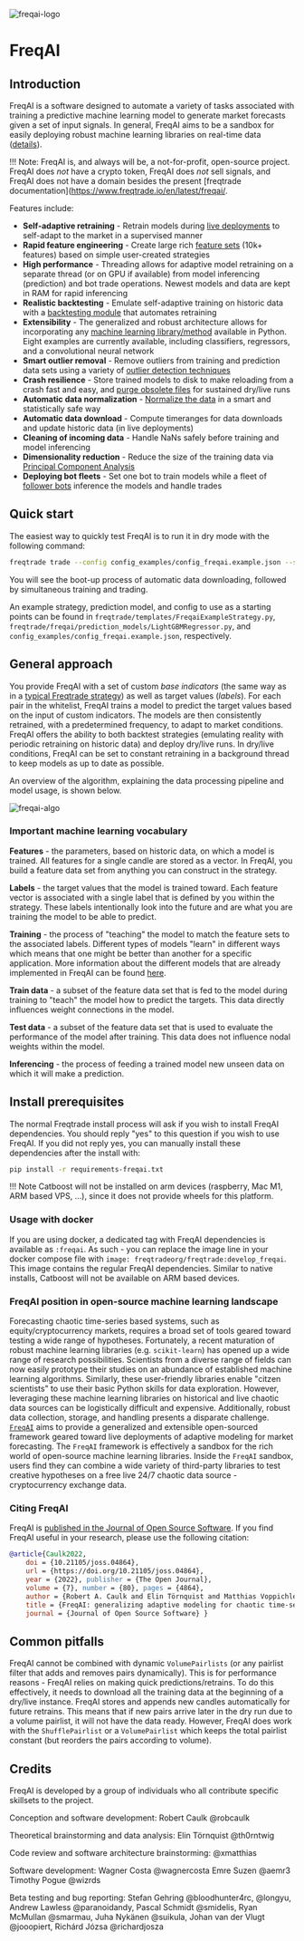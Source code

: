 ![freqai-logo](assets/freqai_doc_logo.svg)

# FreqAI

## Introduction

FreqAI is a software designed to automate a variety of tasks associated with training a predictive machine learning model to generate market forecasts given a set of input signals. In general, FreqAI aims to be a sandbox for easily deploying robust machine learning libraries on real-time data ([details](#freqai-position-in-open-source-machine-learning-landscape)).

!!! Note:
    FreqAI is, and always will be, a not-for-profit, open-source project. FreqAI does *not* have a crypto token, FreqAI does *not* sell signals, and FreqAI does not have a domain besides the present [freqtrade documentation](https://www.freqtrade.io/en/latest/freqai/.

Features include:

* **Self-adaptive retraining** - Retrain models during [live deployments](freqai-running.md#live-deployments) to self-adapt to the market in a supervised manner
* **Rapid feature engineering** - Create large rich [feature sets](freqai-feature-engineering.md#feature-engineering) (10k+ features) based on simple user-created strategies
* **High performance** - Threading allows for adaptive model retraining on a separate thread (or on GPU if available) from model inferencing (prediction) and bot trade operations. Newest models and data are kept in RAM for rapid inferencing
* **Realistic backtesting** - Emulate self-adaptive training on historic data with a [backtesting module](freqai-running.md#backtesting) that automates retraining
* **Extensibility** - The generalized and robust architecture allows for incorporating any [machine learning library/method](freqai-configuration.md#using-different-prediction-models) available in Python. Eight examples are currently available, including classifiers, regressors, and a convolutional neural network
* **Smart outlier removal** - Remove outliers from training and prediction data sets using a variety of [outlier detection techniques](freqai-feature-engineering.md#outlier-detection)
* **Crash resilience** - Store trained models to disk to make reloading from a crash fast and easy, and [purge obsolete files](freqai-running.md#purging-old-model-data) for sustained dry/live runs
* **Automatic data normalization** - [Normalize the data](freqai-feature-engineering.md#feature-normalization) in a smart and statistically safe way
* **Automatic data download** - Compute timeranges for data downloads and update historic data (in live deployments)
* **Cleaning of incoming data** - Handle NaNs safely before training and model inferencing
* **Dimensionality reduction** - Reduce the size of the training data via [Principal Component Analysis](freqai-feature-engineering.md#data-dimensionality-reduction-with-principal-component-analysis)
* **Deploying bot fleets** - Set one bot to train models while a fleet of [follower bots](freqai-running.md#setting-up-a-follower) inference the models and handle trades

## Quick start

The easiest way to quickly test FreqAI is to run it in dry mode with the following command:

```bash
freqtrade trade --config config_examples/config_freqai.example.json --strategy FreqaiExampleStrategy --freqaimodel LightGBMRegressor --strategy-path freqtrade/templates
```

You will see the boot-up process of automatic data downloading, followed by simultaneous training and trading.

An example strategy, prediction model, and config to use as a starting points can be found in
`freqtrade/templates/FreqaiExampleStrategy.py`, `freqtrade/freqai/prediction_models/LightGBMRegressor.py`, and
`config_examples/config_freqai.example.json`, respectively.

## General approach

You provide FreqAI with a set of custom *base indicators* (the same way as in a [typical Freqtrade strategy](strategy-customization.md)) as well as target values (*labels*). For each pair in the whitelist, FreqAI trains a model to predict the target values based on the input of custom indicators. The models are then consistently retrained, with a predetermined frequency, to adapt to market conditions. FreqAI offers the ability to both backtest strategies (emulating reality with periodic retraining on historic data) and deploy dry/live runs. In dry/live conditions, FreqAI can be set to constant retraining in a background thread to keep models as up to date as possible.

An overview of the algorithm, explaining the data processing pipeline and model usage, is shown below.

![freqai-algo](assets/freqai_algo.jpg)

### Important machine learning vocabulary

**Features** - the parameters, based on historic data, on which a model is trained. All features for a single candle are stored as a vector. In FreqAI, you build a feature data set from anything you can construct in the strategy.

**Labels** - the target values that the model is trained toward. Each feature vector is associated with a single label that is defined by you within the strategy. These labels intentionally look into the future and are what you are training the model to be able to predict.

**Training** - the process of "teaching" the model to match the feature sets to the associated labels. Different types of models "learn" in different ways which means that one might be better than another for a specific application. More information about the different models that are already implemented in FreqAI can be found [here](freqai-configuration.md#using-different-prediction-models).

**Train data** - a subset of the feature data set that is fed to the model during training to "teach" the model how to predict the targets. This data directly influences weight connections in the model.

**Test data** - a subset of the feature data set that is used to evaluate the performance of the model after training. This data does not influence nodal weights within the model.

**Inferencing** - the process of feeding a trained model new unseen data on which it will make a prediction. 

## Install prerequisites

The normal Freqtrade install process will ask if you wish to install FreqAI dependencies. You should reply "yes" to this question if you wish to use FreqAI. If you did not reply yes, you can manually install these dependencies after the install with:

``` bash
pip install -r requirements-freqai.txt
```

!!! Note
    Catboost will not be installed on arm devices (raspberry, Mac M1, ARM based VPS, ...), since it does not provide wheels for this platform.

### Usage with docker

If you are using docker, a dedicated tag with FreqAI dependencies is available as `:freqai`. As such - you can replace the image line in your docker compose file with `image: freqtradeorg/freqtrade:develop_freqai`. This image contains the regular FreqAI dependencies. Similar to native installs, Catboost will not be available on ARM based devices.

### FreqAI position in open-source machine learning landscape

Forecasting chaotic time-series based systems, such as equity/cryptocurrency markets, requires a broad set of tools geared toward testing a wide range of hypotheses. Fortunately, a recent maturation of robust machine learning libraries (e.g. `scikit-learn`) has opened up a wide range of research possibilities. Scientists from a diverse range of fields can now easily prototype their studies on an abundance of established machine learning algorithms. Similarly, these user-friendly libraries enable "citzen scientists" to use their basic Python skills for data exploration. However, leveraging these machine learning libraries on historical and live chaotic data sources can be logistically difficult and expensive. Additionally, robust data collection, storage, and handling presents a disparate challenge. [`FreqAI`](#freqai) aims to provide a generalized and extensible open-sourced framework geared toward live deployments of adaptive modeling for market forecasting. The `FreqAI` framework is effectively a sandbox for the rich world of open-source machine learning libraries. Inside the `FreqAI` sandbox, users find they can combine a wide variety of third-party libraries to test creative hypotheses on a free live 24/7 chaotic data source - cryptocurrency exchange data. 

### Citing FreqAI

FreqAI is [published in the Journal of Open Source Software](https://joss.theoj.org/papers/10.21105/joss.04864). If you find FreqAI useful in your research, please use the following citation:

```bibtex
@article{Caulk2022, 
    doi = {10.21105/joss.04864},
    url = {https://doi.org/10.21105/joss.04864},
    year = {2022}, publisher = {The Open Journal},
    volume = {7}, number = {80}, pages = {4864},
    author = {Robert A. Caulk and Elin Törnquist and Matthias Voppichler and Andrew R. Lawless and Ryan McMullan and Wagner Costa Santos and Timothy C. Pogue and Johan van der Vlugt and Stefan P. Gehring and Pascal Schmidt},
    title = {FreqAI: generalizing adaptive modeling for chaotic time-series market forecasts},
    journal = {Journal of Open Source Software} } 
```

## Common pitfalls

FreqAI cannot be combined with dynamic `VolumePairlists` (or any pairlist filter that adds and removes pairs dynamically).
This is for performance reasons - FreqAI relies on making quick predictions/retrains. To do this effectively,
it needs to download all the training data at the beginning of a dry/live instance. FreqAI stores and appends
new candles automatically for future retrains. This means that if new pairs arrive later in the dry run due to a volume pairlist, it will not have the data ready. However, FreqAI does work with the `ShufflePairlist` or a `VolumePairlist` which keeps the total pairlist constant (but reorders the pairs according to volume).

## Credits

FreqAI is developed by a group of individuals who all contribute specific skillsets to the project.

Conception and software development:
Robert Caulk @robcaulk

Theoretical brainstorming and data analysis:
Elin Törnquist @th0rntwig

Code review and software architecture brainstorming:
@xmatthias

Software development:
Wagner Costa @wagnercosta
Emre Suzen @aemr3
Timothy Pogue @wizrds

Beta testing and bug reporting:
Stefan Gehring @bloodhunter4rc, @longyu, Andrew Lawless @paranoidandy, Pascal Schmidt @smidelis, Ryan McMullan @smarmau, Juha Nykänen @suikula, Johan van der Vlugt @jooopiert, Richárd Józsa @richardjosza
